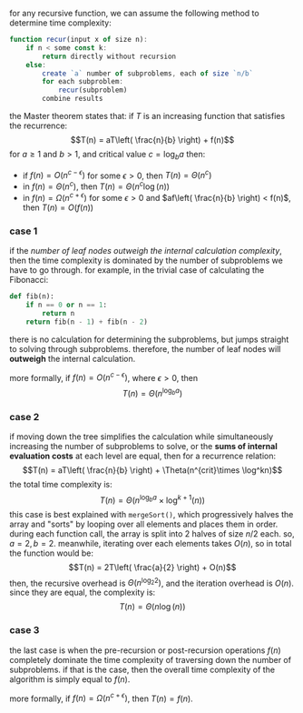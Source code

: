 for any recursive function, we can assume the following method to determine time complexity:

```js
function recur(input x of size n):
	if n < some const k:
		return directly without recursion
	else:
		create `a` number of subproblems, each of size `n/b`
		for each subproblem:
			recur(subproblem)
		combine results
```

the Master theorem states that: if $T$ is an increasing function that satisfies the recurrence:
 $$T(n) = aT\left( \frac{n}{b} \right) + f(n)$$
for $a \geq 1$ and $b > 1$, and critical value $c = \log_{b}{a}$ then:
- if $f(n) = O(n^{c-\epsilon})$ for some $\epsilon > 0$, then $T(n) = \Theta(n^{c})$
- in $f(n)= \Theta(n^{c})$, then $T(n)=\Theta(n^{c}\log(n))$
- in $f(n) = \Omega(n^{c+\epsilon})$ for some $\epsilon > 0$ and $af\left( \frac{n}{b} \right) < f(n)$, then $T(n)=O(f(n))$
### case 1
if the *number of leaf nodes outweigh the internal calculation complexity*, then the time complexity is dominated by the number of subproblems we have to go through. for example, in the trivial case of calculating the Fibonacci:

```python
def fib(n):
	if n == 0 or n == 1:
		return n
	return fib(n - 1) + fib(n - 2)
```

there is no calculation for determining the subproblems, but jumps straight to solving through subproblems. therefore, the number of leaf nodes will **outweigh** the internal calculation. 

more formally, if $f(n) = O(n^{c-\epsilon})$, where $\epsilon > 0$, then
$$T(n) = \Theta(n^{\log_{b}{a}})$$
### case 2
if moving down the tree simplifies the calculation while simultaneously increasing the number of subproblems to solve, or the **sums of internal evaluation costs** at each level are equal, then for a recurrence relation:
$$T(n) = aT\left( \frac{n}{b} \right) + \Theta(n^{crit}\times \log^kn)$$
the total time complexity is: 
$$
T(n) = \Theta(n^{\log_{b}{a}} \times \log^{k+1}(n))
$$
this case is best explained with `mergeSort()`, which progressively halves the array and "sorts" by looping over all elements and places them in order. during each function call, the array is split into 2 halves of size $n/2$ each. so, $a = 2, b = 2$. meanwhile, iterating over each elements takes $O(n)$, so in total the function would be:
$$T(n) = 2T\left( \frac{a}{2} \right) + O(n)$$
then, the recursive overhead is $\Theta(n^{\log_{2}2})$, and the iteration overhead is $O(n)$. since they are equal, the complexity is:
$$T(n) = \Theta(n\log(n))$$
### case 3
the last case is when the pre-recursion or post-recursion operations $f(n)$ completely dominate the time complexity of traversing down the number of subproblems. if that is the case, then the overall time complexity of the algorithm is simply equal to $f(n)$.

more formally, if $f(n) = \Omega(n^{c + \epsilon})$, then $T(n) = f(n)$.